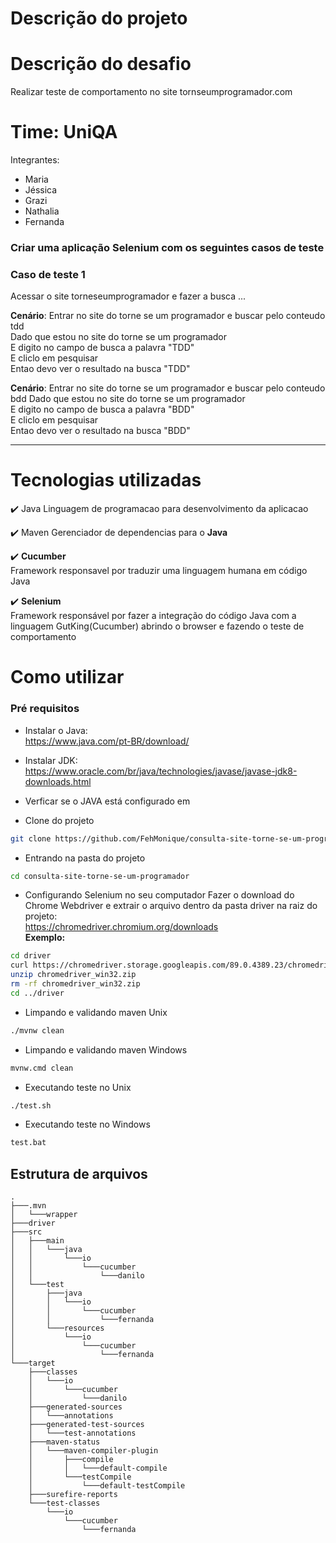 # Descrição do projeto

# Descrição do desafio
Realizar teste de comportamento no site tornseumprogramador.com

# Time: UniQA
Integrantes: <br>
<ul>
    <li>Maria</li>
    <li>Jéssica</li>
    <li>Grazi</li>
    <li>Nathalia</li>
    <li>Fernanda</li>

</ul>


### Criar uma aplicação Selenium com os seguintes casos de teste
### Caso de teste 1
Acessar o site torneseumprogramador e fazer a busca ... <br>

<b>Cenário</b>: Entrar no site do torne se um programador e buscar pelo conteudo tdd<br>
Dado que estou no site do torne se um programador<br>
E digito no campo de busca a palavra "TDD"<br>
E cliclo em pesquisar<br>
Entao devo ver o resultado na busca "TDD"<br>

<b>Cenário</b>: Entrar no site do torne se um programador e buscar pelo conteudo bdd
Dado que estou no site do torne se um programador<br>
E digito no campo de busca a palavra "BDD"<br>
E cliclo em pesquisar<br>
Entao devo ver o resultado na busca "BDD"<br>


----------------------------------------------------------------------------
# Tecnologias utilizadas
:heavy_check_mark: Java
Linguagem de programacao para desenvolvimento da aplicacao<br>

:heavy_check_mark: Maven
Gerenciador de dependencias para o <b>Java</b><br>

:heavy_check_mark: <b>Cucumber</b><br>
Framework responsavel por traduzir uma linguagem humana em código Java

:heavy_check_mark: <b>Selenium</b><br>
Framework responsável por fazer a integração do código Java com a linguagem GutKing(Cucumber) abrindo o browser e fazendo o teste de comportamento<br>

# Como utilizar
### Pré requisitos
- Instalar o Java:<br>
https://www.java.com/pt-BR/download/
- Instalar JDK:<br>
https://www.oracle.com/br/java/technologies/javase/javase-jdk8-downloads.html

- Verficar se o JAVA está configurado em 

- Clone do projeto

```bash
git clone https://github.com/FehMonique/consulta-site-torne-se-um-programador
```
- Entrando na pasta do projeto
```bash
cd consulta-site-torne-se-um-programador
``` 
- Configurando Selenium no seu computador
Fazer o download do Chrome Webdriver e extrair o arquivo dentro da pasta driver na raiz do projeto:<br>
https://chromedriver.chromium.org/downloads<br>
<b>Exemplo:</b>
```bash
cd driver
curl https://chromedriver.storage.googleapis.com/89.0.4389.23/chromedriver_win32.zip
unzip chromedriver_win32.zip
rm -rf chromedriver_win32.zip
cd ../driver
```
- Limpando e validando maven Unix
```bash
./mvnw clean
```
- Limpando e validando maven Windows
```bash
mvnw.cmd clean
```
- Executando teste no Unix
```bash
./test.sh
```
- Executando teste no Windows
```bash
test.bat
```

## Estrutura de arquivos
```
.
├───.mvn
│   └───wrapper
├───driver
├───src
│   ├───main
│   │   └───java
│   │       └───io
│   │           └───cucumber
│   │               └───danilo
│   └───test
│       ├───java
│       │   └───io
│       │       └───cucumber
│       │           └───fernanda
│       └───resources
│           └───io
│               └───cucumber
│                   └───fernanda
└───target
    ├───classes
    │   └───io
    │       └───cucumber
    │           └───danilo
    ├───generated-sources
    │   └───annotations
    ├───generated-test-sources
    │   └───test-annotations
    ├───maven-status
    │   └───maven-compiler-plugin
    │       ├───compile
    │       │   └───default-compile
    │       └───testCompile
    │           └───default-testCompile
    ├───surefire-reports
    └───test-classes
        └───io
            └───cucumber
                └───fernanda
```

    



